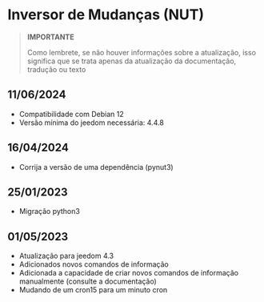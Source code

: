 # Inversor de Mudanças (NUT)

>**IMPORTANTE**
>
>Como lembrete, se não houver informações sobre a atualização, isso significa que se trata apenas da atualização da documentação, tradução ou texto

## 11/06/2024

- Compatibilidade com Debian 12
- Versão mínima do jeedom necessária: 4.4.8

## 16/04/2024

- Corrija a versão de uma dependência (pynut3)

## 25/01/2023

- Migração python3

## 01/05/2023

- Atualização para jeedom 4.3
- Adicionados novos comandos de informação
- Adicionada a capacidade de criar novos comandos de informação manualmente (consulte a documentação)
- Mudando de um cron15 para um minuto cron
